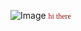 ![Image](https://github.com/user-attachments/assets/d44ef92f-2df3-44a8-ad32-8fad2fdf0649)
<span style='font-family:"Century Gothic";font-size:12px;'><span style='color:#CF0000;'>h</span><span style='color:#C10403;'>i</span> <span style='color:#A60C0A;'>t</span><span style='color:#99110D;'>h</span><span style='color:#8B1510;'>e</span><span style='color:#7E1914;'>r</span><span style='color:#701D17;'>e</span></span>

